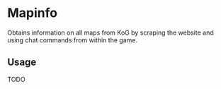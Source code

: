 # Mapinfo

Obtains information on all maps from KoG by scraping the website and using chat commands from within the game.

## Usage

TODO